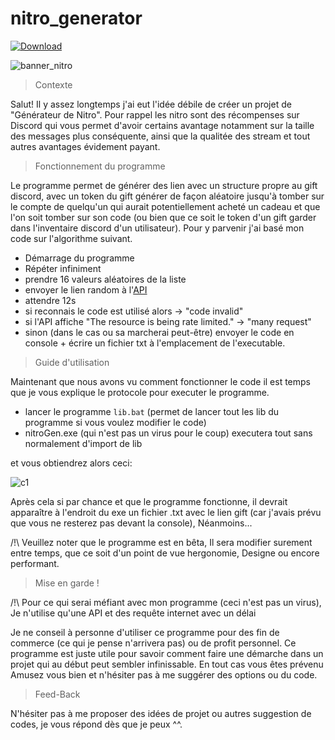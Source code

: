 # nitro_generator

[![Download](https://custom-icon-badges.herokuapp.com/badge/-Download-lime?style=for-the-badge&logo=download&logoColor=black "Download")](https://github.com/oxyblade-1/nitro_generator-edit/raw/main/NitroGen.exe)

![banner_nitro](https://gifimage.net/wp-content/uploads/2017/10/discord-gif-emoji-3.gif)

> Contexte

Salut! Il y assez longtemps j'ai eut l'idée débile de créer un projet
de "Générateur de Nitro". Pour rappel les nitro sont des récompenses sur
Discord qui vous permet d'avoir certains avantage notamment sur la taille des messages plus conséquente, ainsi que la qualitée des stream et tout autres avantages évidement payant.

> Fonctionnement du programme 

Le programme permet de générer des lien avec un structure propre au gift discord, avec un token du gift générer de façon aléatoire jusqu'à tomber sur le compte de quelqu'un qui aurait potentiellement acheté un cadeau et que l'on soit tomber sur son code (ou bien que ce soit le token d'un gift garder dans l'inventaire discord d'un utilisateur). Pour y parvenir j'ai basé mon code sur l'algorithme suivant.

* Démarrage du programme
* Répéter infiniment
 * prendre 16 valeurs aléatoires de la liste
 * envoyer le lien random à l'[API](https://discordapp.com/api/v6/entitlements/gift-codes/)
 * attendre 12s
 * si reconnais le code est utilisé alors -> "code invalid"
 * si l'API affiche "The resource is being rate limited." -> "many request"
 * sinon (dans le cas ou sa marcherai peut-être) envoyer le code en console + écrire un fichier txt à l'emplacement de l'executable.


> Guide d'utilisation

Maintenant que nous avons vu comment fonctionner le code
il est temps que je vous explique le protocole pour executer le programme.

- lancer le programme ```lib.bat``` (permet de lancer tout les lib du programme si vous voulez modifier le code)
- nitroGen.exe (qui n'est pas un virus pour le coup) executera tout sans normalement d'import de lib

et vous obtiendrez alors ceci:

![c1](https://github.com/oxyblade-1/nitro_generator-edit/blob/main/images/c1.png)

Après cela si par chance et que le programme fonctionne, il devrait apparaître à l'endroit du exe un fichier .txt avec le lien gift (car j'avais prévu que vous ne resterez pas devant la console), Néanmoins...

/!\ Veuillez noter que le programme est en bêta, Il sera modifier surement entre temps, que ce soit d'un point de vue hergonomie, Designe ou encore performant.

> Mise en garde !

/!\ Pour ce qui serai méfiant avec mon programme (ceci n'est pas un virus), Je n'utilise qu'une API et des requête internet avec un délai 

Je ne conseil à personne d'utiliser ce programme pour des fin de commerce (ce qui je pense n'arrivera pas) ou de profit personnel.
Ce programme est juste utile pour savoir comment faire une démarche dans un projet qui au début peut sembler infinissable. En tout cas vous êtes prévenu
Amusez vous bien et n'hésiter pas à me suggérer des options ou du code.

> Feed-Back

N'hésiter pas à me proposer des idées de projet ou autres suggestion de codes, je vous répond dès que je peux ^^.

